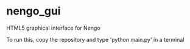 nengo_gui
=========

HTML5 graphical interface for Nengo

To run this, copy the repository and type 'python main.py' in a terminal

